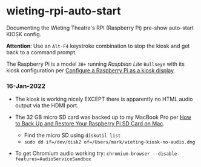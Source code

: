 # wieting-rpi-auto-start  

Documenting the Wieting Theatre's RPI (Raspberry Pi) pre-show auto-start KIOSK config.  


**Attention**: Use an `Alt-F4` keystroke combination to stop the kiosk and get back to a command prompt.  

The Raspberry Pi is a model `3B+` running _Raspbian Lite_ `Bullseye` with its kiosk configuration per [Configure a Raspberry Pi as a kiosk display](https://reelyactive.github.io/diy/pi-kiosk/).  


### 16-Jan-2022  

- The kiosk is working nicely EXCEPT there is apparently no HTML audio output via the HDMI port.

- The 32 GB micro SD card was backed up to my MacBook Pro per [How to Back Up and Restore Your Raspberry Pi SD Card on Mac](https://howchoo.com/pi/create-a-backup-image-of-your-raspberry-pi-sd-card-in-mac-osx).
  - Find the micro SD using `diskutil list`
  - `sudo dd if=/dev/disk2 of=/Users/mark/wieting-kiosk-no-audio.dmg`

- To get Chromium audio working try: `chromium-browser --disable-features=AudioServiceSandbox`  
 
